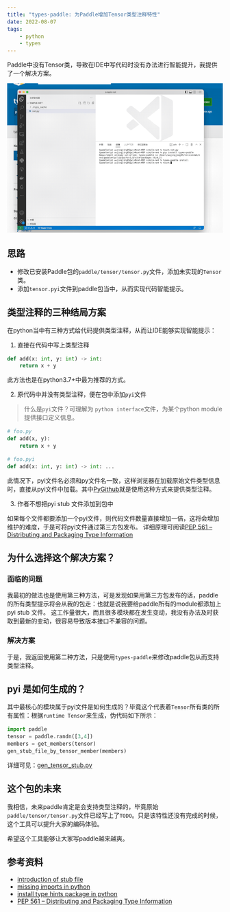 ```yaml
---
title: "types-paddle: 为Paddle增加Tensor类型注释特性"
date: 2022-08-07
tags:
    - python
    - types
---
```


Paddle中没有Tensor类，导致在IDE中写代码时没有办法进行智能提升，我提供了一个解决方案。

![](/images/2022.07/types-paddle-mini.gif)

<!--more -->

## 思路

* 修改已安装Paddle包的`paddle/tensor/tensor.py`文件，添加未实现的`Tensor`类。
* 添加`tensor.pyi`文件到paddle包当中，从而实现代码智能提示。


## 类型注释的三种结局方案

在python当中有三种方式给代码提供类型注释，从而让IDE能够实现智能提示：

1. 直接在代码中写上类型注释

```python
def add(x: int, y: int) -> int:
    return x + y
```

此方法也是在python3.7+中最为推荐的方式。

2. 原代码中并没有类型注释，便在包中添加`pyi`文件

> 什么是`pyi`文件？可理解为 `python interface`文件，为某个python module提供接口定义信息。

```python
# foo.py
def add(x, y):
    return x + y
```

```python
# foo.pyi
def add(x: int, y: int) -> int: ...
```

此情况下，pyi文件名必须和py文件名一致，这样浏览器在加载原始文件类型信息时，直接从pyi文件中加载。其中[PyGithub](https://github.com/PyGithub/PyGithub)就是使用这种方式来提供类型注释。

3. 作者不想把pyi stub 文件添加到包中

如果每个文件都要添加一个pyi文件，则代码文件数量直接增加一倍，这将会增加维护的难度，于是可将pyi文件通过第三方包发布。 详细原理可阅读[PEP 561 – Distributing and Packaging Type Information](https://peps.python.org/pep-0561/)

## 为什么选择这个解决方案？

### 面临的问题

我最初的做法也是使用第三种方法，可是发现如果用第三方包发布的话，paddle的所有类型提示将会从我的包走：也就是说我要给paddle所有的module都添加上pyi stub 文件。 这工作量很大，而且很多模块都在发生变动，我没有办法及时获取到最新的变动，很容易导致版本接口不兼容的问题。

### 解决方案
于是，我返回使用第二种方法，只是使用`types-paddle`来修改paddle包从而支持类型注释。

## pyi 是如何生成的？

其中最核心的模块属于pyi文件是如何生成的？毕竟这个代表着`Tensor`所有类的所有属性：根据`runtime Tensor`来生成，伪代码如下所示：

```python
import paddle
tensor = paddle.randn([3,4])
members = get_members(tensor)
gen_stub_file_by_tensor_member(members)
```

详细可见：[gen_tensor_stub.py](https://github.com/wj-Mcat/types-paddle/blob/master/scripts/gen_tensor_stub.py)

## 这个包的未来

我相信，未来paddle肯定是会支持类型注释的，毕竟原始`paddle/tensor/tensor.py`文件已经写上了`TODO`。只是该特性还没有完成的时候，这个工具可以提升大家的编码体验。

希望这个工具能够让大家写paddle越来越爽。

## 参考资料

* [introduction of stub file](https://mypy.readthedocs.io/en/stable/getting_started.html#stubs-intro)
* [missing imports in python](https://mypy.readthedocs.io/en/stable/running_mypy.html#fix-missing-imports)
* [install type hints package in python](https://mypy.readthedocs.io/en/stable/installed_packages.html#installed-packages)
* [PEP 561 – Distributing and Packaging Type Information](https://peps.python.org/pep-0561/)